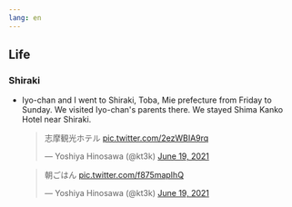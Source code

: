 ```yaml
---
lang: en
---
```


## Life

### Shiraki

- Iyo-chan and I went to Shiraki, Toba, Mie prefecture from Friday to Sunday. We visited Iyo-chan's parents there. We stayed Shima Kanko Hotel near Shiraki.

  <blockquote class="twitter-tweet"><p lang="ja" dir="ltr">志摩観光ホテル <a href="https://t.co/2ezWBIA9rq">pic.twitter.com/2ezWBIA9rq</a></p>&mdash; Yoshiya Hinosawa (@kt3k) <a href="https://twitter.com/kt3k/status/1406140896110727172?ref_src=twsrc%5Etfw">June 19, 2021</a></blockquote> <script async src="https://platform.twitter.com/widgets.js" charset="utf-8"></script>

  <blockquote class="twitter-tweet"><p lang="ja" dir="ltr">朝ごはん <a href="https://t.co/f875mapIhQ">pic.twitter.com/f875mapIhQ</a></p>&mdash; Yoshiya Hinosawa (@kt3k) <a href="https://twitter.com/kt3k/status/1406173346866204672?ref_src=twsrc%5Etfw">June 19, 2021</a></blockquote> <script async src="https://platform.twitter.com/widgets.js" charset="utf-8"></script>

